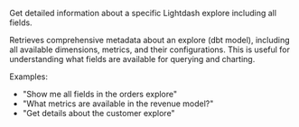 Get detailed information about a specific Lightdash explore including all fields.

Retrieves comprehensive metadata about an explore (dbt model), including all available
dimensions, metrics, and their configurations. This is useful for understanding what
fields are available for querying and charting.

Examples:
- "Show me all fields in the orders explore"
- "What metrics are available in the revenue model?"
- "Get details about the customer explore"